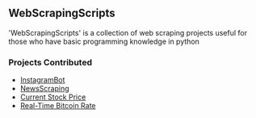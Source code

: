 <h2>WebScrapingScripts</h2>

'WebScrapingScripts' is a collection of web scraping projects useful for those who have basic programming knowledge in python

<h3>Projects Contributed</h3>

- [InstagramBot](https://github.com/prathimacode-hub/Awesome_Python_Scripts/tree/main/WebScrapingScripts/InstagramBot)
- [NewsScraping](https://github.com/prathimacode-hub/Awesome_Python_Scripts/tree/main/WebScrapingScripts/NewsScraping)
- [Current Stock Price](https://github.com/prathimacode-hub/Awesome_Python_Scripts/tree/main/WebScrapingScripts/Current%20Stock%20Price)
- [Real-Time Bitcoin Rate](https://github.com/prathimacode-hub/Awesome_Python_Scripts/tree/main/WebScrapingScripts/Real-Time%20Bitcoin%20Rate)
